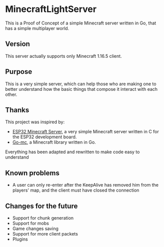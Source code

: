 # MinecraftLightServer
This is a Proof of Concept of a simple Minecraft server written in Go, that has a simple multiplayer world.

## Version
This server actually supports only Minecraft 1.16.5 client.

## Purpose
This is a very simple server, which can help those who are making one to better understand how the basic things that compose it interact with each other.

## Thanks
This project was inspired by:
- [ESP32 Minecraft Server](https://github.com/nikisalli/esp32-minecraft-server), a very simple Minecraft server written in C for the ESP32 development board.
- [Go-mc](https://github.com/Tnze/go-mc), a Minecraft library written in Go.

Everything has been adapted and rewritten to make code easy to understand

## Known problems
- A user can only re-enter after the KeepAlive has removed him from the players' map, and the client must have closed the connection

## Changes for the future
- Support for chunk generation
- Support for mobs
- Game changes saving
- Support for more client packets
- Plugins